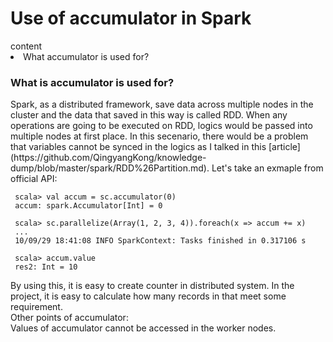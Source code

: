 <h1>Use of accumulator in Spark</h1>
content
<li>What accumulator is used for?</li>

<h3>What is accumulator is used for?</h3>
Spark, as a distributed framework, save data across multiple nodes in the cluster and the data that saved in this way is called RDD. When any operations are going to be executed on RDD, logics would be passed into multiple nodes at first place.  
In this secenario, there would be a problem that variables cannot be synced in the logics as I talked in this [article](https://github.com/QingyangKong/knowledge-dump/blob/master/spark/RDD%26Partition.md).  
Let's take an exmaple from official API:

```
 scala> val accum = sc.accumulator(0)
 accum: spark.Accumulator[Int] = 0

 scala> sc.parallelize(Array(1, 2, 3, 4)).foreach(x => accum += x)
 ...
 10/09/29 18:41:08 INFO SparkContext: Tasks finished in 0.317106 s

 scala> accum.value
 res2: Int = 10
 ```
 
 By using this, it is easy to create counter in distributed system. In the project, it is easy to calculate how many records in that meet some requirement.  
 Other points of accumulator:  
 Values of accumulator cannot be accessed in the worker nodes.
